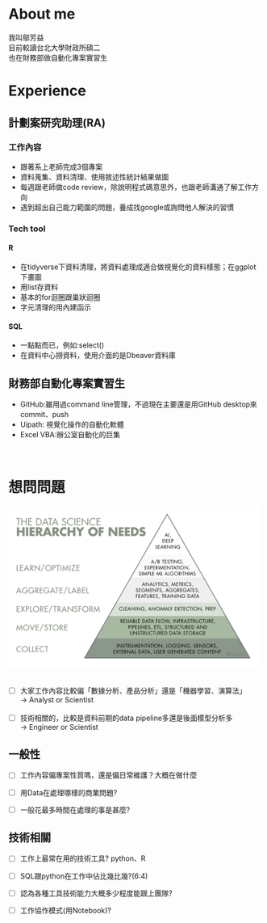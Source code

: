 # About me
我叫鄔芳益<br>
目前較讀台北大學財政所碩二<br>
也在財務部做自動化專案實習生
# Experience
## 計劃案研究助理(RA)
### 工作內容
- 跟著系上老師完成3個專案
- 資料蒐集、資料清理、使用敘述性統計結果做圖
- 每週跟老師做code review，除說明程式碼意思外，也跟老師溝通了解工作方向
- 遇到超出自己能力範圍的問題，養成找google或詢問他人解決的習慣

### Tech tool
#### R
- 在tidyverse下資料清理，將資料處理成適合做視覺化的資料樣態；在ggplot下畫圖
- 用list存資料
- 基本的for迴圈跟巢狀迴圈
- 字元清理的用內建函示

#### SQL
- 一點點而已，例如:select()
- 在資料中心撈資料，使用介面的是Dbeaver資料庫

## 財務部自動化專案實習生
- GitHub:雖用過command line管理，不過現在主要還是用GitHub desktop來commit、push
- Uipath: 視覺化操作的自動化軟體
- Excel VBA:辦公室自動化的巨集
<br><br><br>

# 想問問題
<img src="./picture/DS需求三角形.png" width="500" ><br><br>
- [ ] 大家工作內容比較偏「數據分析、產品分析」還是「機器學習、演算法」<br>
&rarr; Analyst or Scientist<br><br>
- [ ] 技術相關的，比較是資料前期的data pipeline多還是後面模型分析多<br>
&rarr; Engineer or Scientist

## 一般性
- [ ] 工作內容偏專案性質嗎，還是偏日常維護？大概在做什麼
- [ ] 用Data在處理哪樣的商業問題?<br>
- [ ] 一般花最多時間在處理的事是甚麼?


## 技術相關
- [ ] 工作上最常在用的技術工具? python、R<br>
- [ ] SQL跟python在工作中佔比幾比幾?(6:4)
- [ ] 認為各種工具技術能力大概多少程度能跟上團隊?
- [ ] 工作協作模式(用Notebook)?


